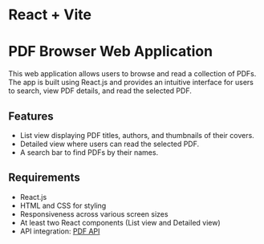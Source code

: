 # React + Vite

# PDF Browser Web Application

This web application allows users to browse and read a collection of PDFs. The app is built using React.js and provides an intuitive interface for users to search, view PDF details, and read the selected PDF.

## Features
- List view displaying PDF titles, authors, and thumbnails of their covers.
- Detailed view where users can read the selected PDF.
- A search bar to find PDFs by their names.

## Requirements
- React.js
- HTML and CSS for styling
- Responsiveness across various screen sizes
- At least two React components (List view and Detailed view)
- API integration: [PDF API](https://api.npoint.io/dee51ea017d20efdfcc8)


